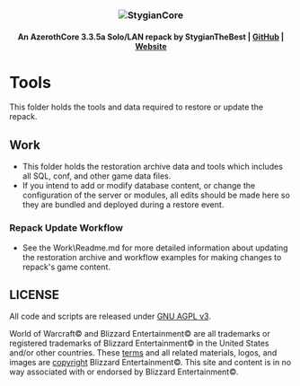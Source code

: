### <p align="center">![StygianCore](https://stygianthebest.github.io/assets/img/logo/world_of_stygiancore.png "StygianCore")</p>

#### <p align="center"> An AzerothCore 3.3.5a Solo/LAN repack by StygianTheBest | [GitHub](https://github.com/StygianTheBest) | [Website](http://stygianthebest.github.io)</p>

# Tools

This folder holds the tools and data required to restore or update the repack.

## Work

- This folder holds the restoration archive data and tools which includes all SQL, conf, and other game data files.
- If you intend to add or modify database content, or change the configuration of the server or modules, all edits should be made here so they are bundled and deployed during a restore event.

### Repack Update Workflow

- See the Work\Readme.md for more detailed information about updating the restoration archive and workflow examples for making changes to repack's game content.

## LICENSE

All code and scripts are released under [GNU AGPL v3](https://stygianthebest.github.io/license/).

World of Warcraft© and Blizzard Entertainment© are all trademarks or registered trademarks of Blizzard Entertainment© in the United States and/or other countries. These [terms](http://us.blizzard.com/en-us/company/about/legal-faq.html) and all related materials, logos, and images are [copyright](http://us.blizzard.com/en-us/company/about/copyrightnotices.html) Blizzard Entertainment©. This site and content is in no way associated with or endorsed by Blizzard Entertainment©.